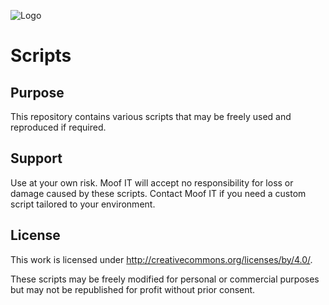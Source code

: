 ![Logo](http://www.moof-it.co.uk/wp-content/uploads/2017/12/moof-da-RGB-2.png)

# Scripts

## Purpose

This repository contains various scripts that may be freely used and reproduced if required.

## Support

Use at your own risk. Moof IT will accept no responsibility for loss or damage caused by these scripts. Contact Moof IT if you need a custom script tailored to your environment.

## License

This work is licensed under http://creativecommons.org/licenses/by/4.0/.

These scripts may be freely modified for personal or commercial purposes but may not be republished for profit without prior consent.
